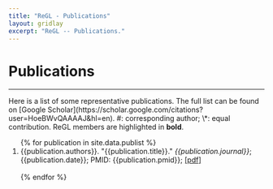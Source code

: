 ```yaml
---
title: "ReGL - Publications"
layout: gridlay
excerpt: "ReGL -- Publications."
---
```



# **Publications**
<hr>
Here is a list of some representative publications. The full list can be found on [Google Scholar](https://scholar.google.com/citations?user=HoeBWvQAAAAJ&hl=en). #: corresponding author; \*: equal contribution. ReGL members are highlighted in <b>bold</b>.

<div class="wrapper row3">
  <div id="container">
    <div class="full_width clear">
      <ol>
        {% for publication in site.data.publist %}
          <li>
            {{publication.authors}}. "{{publication.title}}." <i>{{publication.journal}}</i>; {{publication.date}}; PMID: {{publication.pmid}}; <a href="{{publication.pdf}}">[pdf]</a>
          </li>
          <br>
        {% endfor %}
      </ol>
    </div>
  </div>
</div>
